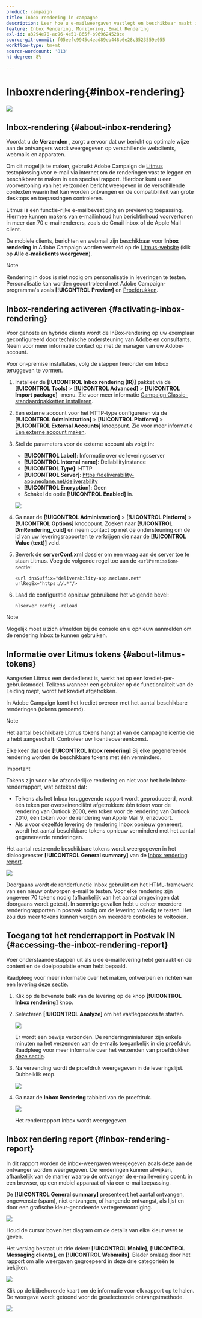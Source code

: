 ```yaml
---
product: campaign
title: Inbox rendering in campagne
description: Leer hoe u e-mailweergaven vastlegt en beschikbaar maakt in een speciaal rapport
feature: Inbox Rendering, Monitoring, Email Rendering
exl-id: a3294e70-ac96-4e51-865f-b969624528ce
source-git-commit: f05eefc9945c4ead89eb448b6e28c3523559e055
workflow-type: tm+mt
source-wordcount: '813'
ht-degree: 8%

---
```


# Inboxrendering{#inbox-rendering}

![](../../assets/common.svg)

## Inbox-rendering {#about-inbox-rendering}

Voordat u de **Verzenden** , zorgt u ervoor dat uw bericht op optimale wijze aan de ontvangers wordt weergegeven op verschillende webclients, webmails en apparaten.

Om dit mogelijk te maken, gebruikt Adobe Campaign de [Litmus](https://litmus.com/email-testing) testoplossing voor e-mail via internet om de renderingen vast te leggen en beschikbaar te maken in een speciaal rapport. Hierdoor kunt u een voorvertoning van het verzonden bericht weergeven in de verschillende contexten waarin het kan worden ontvangen en de compatibiliteit van grote desktops en toepassingen controleren.

Litmus is een functie-rijke e-mailbevestiging en previewing toepassing. Hiermee kunnen makers van e-mailinhoud hun berichtinhoud voorvertonen in meer dan 70 e-mailrenderers, zoals de Gmail inbox of de Apple Mail client.

De mobiele clients, berichten en webmail zijn beschikbaar voor **Inbox rendering** in Adobe Campaign worden vermeld op de [Litmus-website](https://litmus.com/email-testing) (klik op **Alle e-mailclients weergeven**).

>[!NOTE]
>
>Rendering in doos is niet nodig om personalisatie in leveringen te testen. Personalisatie kan worden gecontroleerd met Adobe Campaign-programma&#39;s zoals **[!UICONTROL Preview]** en [Proefdrukken](steps-validating-the-delivery.md#sending-a-proof).

## Inbox-rendering activeren {#activating-inbox-rendering}

Voor gehoste en hybride clients wordt de InBox-rendering op uw exemplaar geconfigureerd door technische ondersteuning van Adobe en consultants. Neem voor meer informatie contact op met de manager van uw Adobe-account.

Voor on-premise installaties, volg de stappen hieronder om Inbox teruggeven te vormen.

1. Installeer de **[!UICONTROL Inbox rendering (IR)]** pakket via de **[!UICONTROL Tools]** > **[!UICONTROL Advanced]** > **[!UICONTROL Import package]** -menu. Zie voor meer informatie [Campaign Classic-standaardpakketten installeren](../../installation/using/installing-campaign-standard-packages.md).
1. Een externe account voor het HTTP-type configureren via de **[!UICONTROL Administration]** > **[!UICONTROL Platform]** > **[!UICONTROL External Accounts]** knooppunt. Zie voor meer informatie [Een externe account maken](../../installation/using/external-accounts.md#creating-an-external-account).
1. Stel de parameters voor de externe account als volgt in:
   * **[!UICONTROL Label]**: Informatie over de leveringsserver
   * **[!UICONTROL Internal name]**: DeliabilityInstance
   * **[!UICONTROL Type]**: HTTP
   * **[!UICONTROL Server]**: https://deliverability-app.neolane.net/deliverability
   * **[!UICONTROL Encryption]**: Geen
   * Schakel de optie **[!UICONTROL Enabled]** in.

   ![](assets/s_tn_inbox_rendering_external-account.png)

1. Ga naar de **[!UICONTROL Administration]** > **[!UICONTROL Platform]** > **[!UICONTROL Options]** knooppunt. Zoeken naar **[!UICONTROL DmRendering_cuid]** en neem contact op met de ondersteuning om de id van uw leveringsrapporten te verkrijgen die naar de **[!UICONTROL Value (text)]** veld.
1. Bewerk de **serverConf.xml** dossier om een vraag aan de server toe te staan Litmus. Voeg de volgende regel toe aan de `<urlPermission>` sectie:

   ```
   <url dnsSuffix="deliverability-app.neolane.net" urlRegEx="https://.*"/>
   ```

1. Laad de configuratie opnieuw gebruikend het volgende bevel:

   ```
   nlserver config -reload
   ```

>[!NOTE]
>
>Mogelijk moet u zich afmelden bij de console en u opnieuw aanmelden om de rendering Inbox te kunnen gebruiken.

## Informatie over Litmus tokens {#about-litmus-tokens}

Aangezien Litmus een derdedienst is, werkt het op een krediet-per-gebruiksmodel. Telkens wanneer een gebruiker op de functionaliteit van de Leiding roept, wordt het krediet afgetrokken.

In Adobe Campaign komt het krediet overeen met het aantal beschikbare renderingen (tokens genoemd).

>[!NOTE]
>
>Het aantal beschikbare Litmus tokens hangt af van de campagnelicentie die u hebt aangeschaft. Controleer uw licentieovereenkomst.

Elke keer dat u de **[!UICONTROL Inbox rendering]** Bij elke gegenereerde rendering worden de beschikbare tokens met één verminderd.

>[!IMPORTANT]
>
>Tokens zijn voor elke afzonderlijke rendering en niet voor het hele Inbox-renderrapport, wat betekent dat:
>
>* Telkens als het Inbox teruggevende rapport wordt geproduceerd, wordt één teken per overseinencliënt afgetrokken: één token voor de rendering van Outlook 2000, één token voor de rendering van Outlook 2010, één token voor de rendering van Apple Mail 9, enzovoort.
>* Als u voor dezelfde levering de rendering Inbox opnieuw genereert, wordt het aantal beschikbare tokens opnieuw verminderd met het aantal gegenereerde renderingen.
>


Het aantal resterende beschikbare tokens wordt weergegeven in het dialoogvenster **[!UICONTROL General summary]** van de [Inbox rendering report](#inbox-rendering-report).

![](assets/s_tn_inbox_rendering_tokens.png)

Doorgaans wordt de renderfunctie Inbox gebruikt om het HTML-framework van een nieuw ontworpen e-mail te testen. Voor elke rendering zijn ongeveer 70 tokens nodig (afhankelijk van het aantal omgevingen dat doorgaans wordt getest). In sommige gevallen hebt u echter meerdere renderingrapporten in postvak nodig om de levering volledig te testen. Het zou dus meer tokens kunnen vergen om meerdere controles te voltooien.

## Toegang tot het renderrapport in Postvak IN {#accessing-the-inbox-rendering-report}

Voer onderstaande stappen uit als u de e-maillevering hebt gemaakt en de content en de doelpopulatie ervan hebt bepaald.

Raadpleeg voor meer informatie over het maken, ontwerpen en richten van een levering [deze sectie](about-email-channel.md).

1. Klik op de bovenste balk van de levering op de knop **[!UICONTROL Inbox rendering]** knop.
1. Selecteren **[!UICONTROL Analyze]** om het vastlegproces te starten.

   ![](assets/s_tn_inbox_rendering_button.png)

   Er wordt een bewijs verzonden. De renderingminiaturen zijn enkele minuten na het verzenden van de e-mails toegankelijk in die proefdruk. Raadpleeg voor meer informatie over het verzenden van proefdrukken [deze sectie](steps-validating-the-delivery.md#sending-a-proof).

1. Na verzending wordt de proefdruk weergegeven in de leveringslijst. Dubbelklik erop.

   ![](assets/s_tn_inbox_rendering_delivery_list.png)

1. Ga naar de **Inbox Rendering** tabblad van de proefdruk.

   ![](assets/s_tn_inbox_rendering_tab.png)

   Het renderrapport Inbox wordt weergegeven.

## Inbox rendering report {#inbox-rendering-report}

In dit rapport worden de inbox-weergaven weergegeven zoals deze aan de ontvanger worden weergegeven. De renderingen kunnen afwijken, afhankelijk van de manier waarop de ontvanger de e-maillevering opent: in een browser, op een mobiel apparaat of via een e-mailtoepassing.

De **[!UICONTROL General summary]** presenteert het aantal ontvangen, ongewenste (spam), niet ontvangen, of hangende ontvangst, als lijst en door een grafische kleur-gecodeerde vertegenwoordiging.

![](assets/s_tn_inbox_rendering_summary.png)

Houd de cursor boven het diagram om de details van elke kleur weer te geven.

Het verslag bestaat uit drie delen: **[!UICONTROL Mobile]**, **[!UICONTROL Messaging clients]**, en **[!UICONTROL Webmails]**. Blader omlaag door het rapport om alle weergaven gegroepeerd in deze drie categorieën te bekijken.

![](assets/s_tn_inbox_rendering_report.png)

Klik op de bijbehorende kaart om de informatie voor elk rapport op te halen. De weergave wordt getoond voor de geselecteerde ontvangstmethode.

![](assets/s_tn_inbox_rendering_example.png)
